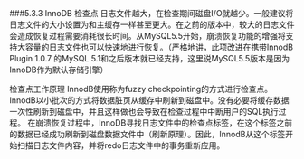 ###5.3.3 InnoDB 检查点
日志文件越大，在检查期间磁盘I/O就越少。一般建议将日志文件的大小设置为和主缓存一样甚至更大。在之前的版本中，较大的日志文件会造成恢复过程需要消耗很长时间。从MySQL5.5开始，崩溃恢复功能的增强将支持大容量的日志文件也可以快速地进行恢复。（严格地讲，此项改进在携带InnodB Plugin 1.0.7 的MySQL 5.1和之后版本就已经支持，这里说MySQL5.5版本是因为InnoDB作为默认存储引擎）

检查点工作原理
InnodB使用称为fuzzy checkpointing的方式进行检查点。InnodB以小批次的方式将数据脏页从缓存中刷新到磁盘中。没有必要将缓存数据一次性刷新到磁盘中，并且这样做也会导致在检查过程中中断用户的SQL执行过程。
在崩溃恢复过程中，InnoDB寻找日志文件中的检查点标签，在这个标签之前的数据已经成功刷新到磁盘数据文件中（刷新原理）。因此，InnodB从这个标签开始扫描日志文件内容，并将redo日志文件中的事务重新应用。


